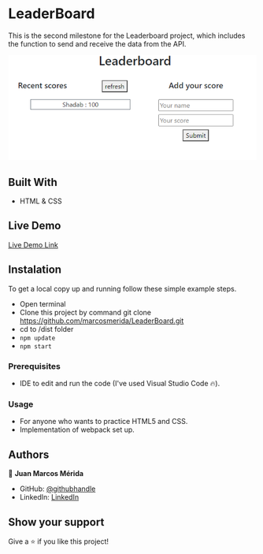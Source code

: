 # LeaderBoard

This is the second milestone for the Leaderboard project, which includes the function to send and receive the data from the API.

![screenshot](screenshots/screenshot1.png)

## Built With

- HTML & CSS

## Live Demo

[Live Demo Link](https://marcosmerida.github.io/LeaderBoard/dist)

## Instalation

To get a local copy up and running follow these simple example steps.
- Open terminal
- Clone this project by command git clone https://github.com/marcosmerida/LeaderBoard.git
- cd to /dist folder
- ```npm update```
- ```npm start```

### Prerequisites

- IDE to edit and run the code (I've used Visual Studio Code 🔥).

### Usage

- For anyone who wants to practice HTML5 and CSS.
- Implementation of webpack set up.

## Authors

👤 **Juan Marcos Mérida**

- GitHub: [@githubhandle](https://github.com/marcosmerida)
- LinkedIn: [LinkedIn](https://linkedin.com/in/marcos-merida-219437206/)

## Show your support

Give a ⭐️ if you like this project!
